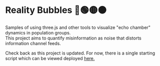 # Reality Bubbles 🔵🟢🟡🟠

Samples of using three.js and other tools to visualize "echo chamber" dynamics in population groups.   
This project aims to quantify misinformation as noise that distorts information channel feeds.

Check back as this project is updated. For now, there is a single starting script which can be viewed deployed [here.](https://cheddarbutler.com/work/interactive-spheres.html)
